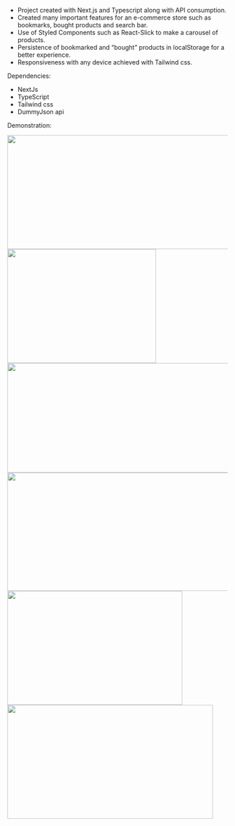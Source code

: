  - Project created with Next.js and Typescript along with API consumption.
 - Created many important features for an e-commerce store such as bookmarks, bought products and search bar.
 - Use of Styled Components such as React-Slick to make a carousel of products.
 - Persistence of bookmarked and “bought” products in localStorage for a better experience.
 - Responsiveness with any device achieved with Tailwind css.

Dependencies:
 - NextJs
 - TypeScript
 - Tailwind css
 - DummyJson api

Demonstration:

<img src="https://github.com/user-attachments/assets/97cd6ff7-c291-4d5c-a210-65685cffb8a2" width="530px" height="260px">
<br />
<img src="https://github.com/user-attachments/assets/158dd0f3-963b-4020-9b77-fc341333d0d8" width="340px" height="260px">
<br />
<img src="https://github.com/user-attachments/assets/faddfbce-7830-4772-b064-f5dd21865570" width="530" height="250px">
<br />
<img src="https://github.com/user-attachments/assets/9ce74bbf-e656-49a7-a32e-e85578730b50" width="530px" height="270px">
<br />
<img src="https://github.com/user-attachments/assets/edd5cf3e-cc43-450c-b343-f65aaea93b89" width="400px" height="260px">
<br />
<img src="https://github.com/user-attachments/assets/bfb74ace-93c6-4fe8-9181-9afc5dde7798" width="470px" height="260px">

